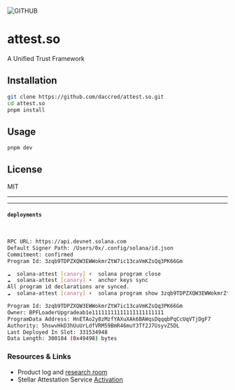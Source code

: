 ![GITHUB](https://github.com/user-attachments/assets/520b21ee-c8d7-4bda-9809-999c489551b9)



# attest.so
A Unified Trust Framework

## Installation
```bash
git clone https://github.com/daccred/attest.so.git
cd attest.so
pnpm install
```

## Usage
```bash
pnpm dev
```

## License
MIT


---
---

#### `deployments`

```bash


RPC URL: https://api.devnet.solana.com
Default Signer Path: /Users/0x/.config/solana/id.json
Commitment: confirmed
Program Id: 3zqb9TDPZXQW3EWWokmrZtW7ic13caVmKZsQq3PK66Gm

☁  solana-attest [canary] ⚡  solana program close
☁  solana-attest [canary] ⚡  anchor keys sync
All program id declarations are synced.
☁  solana-attest [canary] ⚡  solana program show 3zqb9TDPZXQW3EWWokmrZtW7ic13caVmKZsQq3PK66Gm

Program Id: 3zqb9TDPZXQW3EWWokmrZtW7ic13caVmKZsQq3PK66Gm
Owner: BPFLoaderUpgradeab1e11111111111111111111111
ProgramData Address: HnETAo2y8zMzfYAXuXAk6BAWqsDqqqbPqCcUqVTjDgF7
Authority: 5hswvHkD3hUuUrLdfVRM59BmR46muY3Tf2J7UsyvZ5DL
Last Deployed In Slot: 331534948
Data Length: 300184 (0x49498) bytes
```



### Resources & Links

- Product log and [research room](https://daccred.notion.site/We-re-building-https-on-the-blockchain-df20b05cb5a04e379a165714aab024fb?pvs=4)
- Stellar Attestation Service [Activation](https://communityfund.stellar.org/project/stellar-attestation-service)

